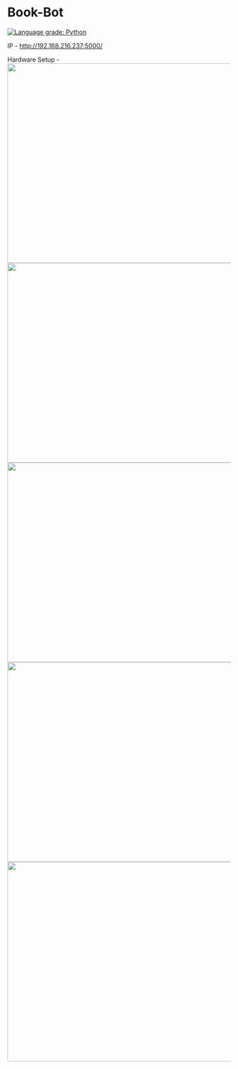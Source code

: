 # Book-Bot

[![Language grade: Python](https://img.shields.io/lgtm/grade/python/g/souvik0306/Book-Bot.svg?logo=lgtm&logoWidth=18)](https://lgtm.com/projects/g/souvik0306/Book-Bot/context:python)

IP - http://192.168.216.237:5000/

Hardware Setup - 
<img src="https://github.com/souvik0306/Book-Bot/tree/master/Photos/a.jpeg" width="650" height="450">
<img src="https://github.com/souvik0306/Book-Bot/tree/master/Photos/b.jpeg" width="650" height="450">
<img src="https://github.com/souvik0306/Book-Bot/tree/master/Photos/c.jpeg" width="650" height="450">
<img src="https://github.com/souvik0306/Book-Bot/tree/master/Photos/d.jpeg" width="650" height="450">
<img src="https://github.com/souvik0306/Book-Bot/tree/master/Photos/e.jpeg" width="650" height="450">




